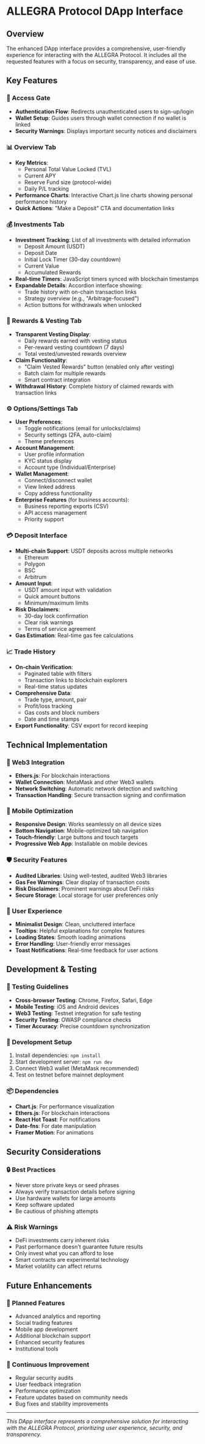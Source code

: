 # ALLEGRA Protocol DApp Interface

## Overview
The enhanced DApp interface provides a comprehensive, user-friendly experience for interacting with the ALLEGRA Protocol. It includes all the requested features with a focus on security, transparency, and ease of use.

## Key Features

### 🔐 Access Gate
- **Authentication Flow**: Redirects unauthenticated users to sign-up/login
- **Wallet Setup**: Guides users through wallet connection if no wallet is linked
- **Security Warnings**: Displays important security notices and disclaimers

### 📊 Overview Tab
- **Key Metrics**: 
  - Personal Total Value Locked (TVL)
  - Current APY
  - Reserve Fund size (protocol-wide)
  - Daily P/L tracking
- **Performance Charts**: Interactive Chart.js line charts showing personal performance history
- **Quick Actions**: "Make a Deposit" CTA and documentation links

### 💰 Investments Tab
- **Investment Tracking**: List of all investments with detailed information
  - Deposit Amount (USDT)
  - Deposit Date
  - Initial Lock Timer (30-day countdown)
  - Current Value
  - Accumulated Rewards
- **Real-time Timers**: JavaScript timers synced with blockchain timestamps
- **Expandable Details**: Accordion interface showing:
  - Trade history with on-chain transaction links
  - Strategy overview (e.g., "Arbitrage-focused")
  - Action buttons for withdrawals when unlocked

### 🎁 Rewards & Vesting Tab
- **Transparent Vesting Display**: 
  - Daily rewards earned with vesting status
  - Per-reward vesting countdown (7 days)
  - Total vested/unvested rewards overview
- **Claim Functionality**: 
  - "Claim Vested Rewards" button (enabled only after vesting)
  - Batch claim for multiple rewards
  - Smart contract integration
- **Withdrawal History**: Complete history of claimed rewards with transaction links

### ⚙️ Options/Settings Tab
- **User Preferences**:
  - Toggle notifications (email for unlocks/claims)
  - Security settings (2FA, auto-claim)
  - Theme preferences
- **Account Management**:
  - User profile information
  - KYC status display
  - Account type (Individual/Enterprise)
- **Wallet Management**:
  - Connect/disconnect wallet
  - View linked address
  - Copy address functionality
- **Enterprise Features** (for business accounts):
  - Business reporting exports (CSV)
  - API access management
  - Priority support

### 💳 Deposit Interface
- **Multi-chain Support**: USDT deposits across multiple networks
  - Ethereum
  - Polygon
  - BSC
  - Arbitrum
- **Amount Input**: 
  - USDT amount input with validation
  - Quick amount buttons
  - Minimum/maximum limits
- **Risk Disclaimers**: 
  - 30-day lock confirmation
  - Clear risk warnings
  - Terms of service agreement
- **Gas Estimation**: Real-time gas fee calculations

### 📈 Trade History
- **On-chain Verification**: 
  - Paginated table with filters
  - Transaction links to blockchain explorers
  - Real-time status updates
- **Comprehensive Data**:
  - Trade type, amount, pair
  - Profit/loss tracking
  - Gas costs and block numbers
  - Date and time stamps
- **Export Functionality**: CSV export for record keeping

## Technical Implementation

### 🔗 Web3 Integration
- **Ethers.js**: For blockchain interactions
- **Wallet Connection**: MetaMask and other Web3 wallets
- **Network Switching**: Automatic network detection and switching
- **Transaction Handling**: Secure transaction signing and confirmation

### 📱 Mobile Optimization
- **Responsive Design**: Works seamlessly on all device sizes
- **Bottom Navigation**: Mobile-optimized tab navigation
- **Touch-friendly**: Large buttons and touch targets
- **Progressive Web App**: Installable on mobile devices

### 🛡️ Security Features
- **Audited Libraries**: Using well-tested, audited Web3 libraries
- **Gas Fee Warnings**: Clear display of transaction costs
- **Risk Disclaimers**: Prominent warnings about DeFi risks
- **Secure Storage**: Local storage for user preferences only

### 🎨 User Experience
- **Minimalist Design**: Clean, uncluttered interface
- **Tooltips**: Helpful explanations for complex features
- **Loading States**: Smooth loading animations
- **Error Handling**: User-friendly error messages
- **Toast Notifications**: Real-time feedback for user actions

## Development & Testing

### 🧪 Testing Guidelines
- **Cross-browser Testing**: Chrome, Firefox, Safari, Edge
- **Mobile Testing**: iOS and Android devices
- **Web3 Testing**: Testnet integration for safe testing
- **Security Testing**: OWASP compliance checks
- **Timer Accuracy**: Precise countdown synchronization

### 🔧 Development Setup
1. Install dependencies: `npm install`
2. Start development server: `npm run dev`
3. Connect Web3 wallet (MetaMask recommended)
4. Test on testnet before mainnet deployment

### 📦 Dependencies
- **Chart.js**: For performance visualization
- **Ethers.js**: For blockchain interactions
- **React Hot Toast**: For notifications
- **Date-fns**: For date manipulation
- **Framer Motion**: For animations

## Security Considerations

### 🔒 Best Practices
- Never store private keys or seed phrases
- Always verify transaction details before signing
- Use hardware wallets for large amounts
- Keep software updated
- Be cautious of phishing attempts

### ⚠️ Risk Warnings
- DeFi investments carry inherent risks
- Past performance doesn't guarantee future results
- Only invest what you can afford to lose
- Smart contracts are experimental technology
- Market volatility can affect returns

## Future Enhancements

### 🚀 Planned Features
- Advanced analytics and reporting
- Social trading features
- Mobile app development
- Additional blockchain support
- Enhanced security features
- Institutional tools

### 🔄 Continuous Improvement
- Regular security audits
- User feedback integration
- Performance optimization
- Feature updates based on community needs
- Bug fixes and stability improvements

---

*This DApp interface represents a comprehensive solution for interacting with the ALLEGRA Protocol, prioritizing user experience, security, and transparency.*
